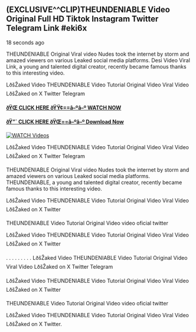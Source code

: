 ## (EXCLUSIVE^^CLIP)THEUNDENIABLE Video Original Full HD Tiktok Instagram Twitter Telegram Link #eki6x

18 seconds ago

THEUNDENIABLE Original Viral video Nudes took the internet by storm and amazed viewers on various Leaked social media platforms. Desi Video Viral Link, a young and talented digital creator, recently became famous thanks to this interesting video.

LðšŽaked Video THEUNDENIABLE Video Tutorial Original Video Viral Video LðšŽaked on X Twitter Telegram

**[ðŸŒ CLICK HERE ðŸŸ¢==â–ºâ–º WATCH NOW](https://clips-mediaa.blogspot.com/2025/02/video-viral-download.html)**

**[ðŸ”´ CLICK HERE ðŸŒ==â–ºâ–º Download Now](https://clips-mediaa.blogspot.com/2025/02/video-viral-download.html)**

[![WATCH Videos](https://i.imgur.com/dJHk4Zq.gif)](https://clips-mediaa.blogspot.com/2025/02/video-viral-download.html)

LðšŽaked Video THEUNDENIABLE Video Tutorial Original Video Viral Video LðšŽaked on X Twitter Telegram

THEUNDENIABLE Original Viral video Nudes took the internet by storm and amazed viewers on various Leaked social media platforms. THEUNDENIABLE, a young and talented digital creator, recently became famous thanks to this interesting video.

LðšŽaked Video THEUNDENIABLE Video Tutorial Original Video Viral Video LðšŽaked on X Twitter

THEUNDENIABLE Video Tutorial Original Video video oficial twitter

LðšŽaked Video THEUNDENIABLE Video Tutorial Original Video Viral Video LðšŽaked on X Twitter

. . . . . . . . . LðšŽaked Video THEUNDENIABLE Video Tutorial Original Video Viral Video LðšŽaked on X Twitter Telegram

LðšŽaked Video THEUNDENIABLE Video Tutorial Original Video Viral Video LðšŽaked on X Twitter

THEUNDENIABLE Video Tutorial Original Video video oficial twitter

LðšŽaked Video THEUNDENIABLE Video Tutorial Original Video Viral Video LðšŽaked on X Twitter.